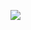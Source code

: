 
<img src="https://encrypted-tbn0.gstatic.com/images?q=tbn:ANd9GcTzKx3_79Fj196Sb7uHNKIjkImIyFx05POg0UHD8D-_-X2nxWVV" align ="middle"></img>
